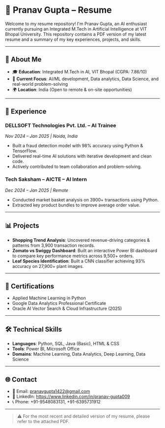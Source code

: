 # 📄 Pranav Gupta – Resume

Welcome to my resume repository! I'm Pranav Gupta, an AI enthusiast currently pursuing an Integrated M.Tech in Artificial Intelligence at VIT Bhopal University. This repository contains a PDF version of my latest resume and a summary of my key experiences, projects, and skills.

---

## 🚀 About Me

- 🎓 **Education**: Integrated M.Tech in AI, VIT Bhopal (CGPA: 7.86/10)
- 💼 **Current Focus**: AI/ML development, Data analytics, Data Science, and real-world problem-solving
- 🌍 **Location**: India (Open to remote & on-site opportunities)

---

## 💼 Experience

### DELLSOFT Technologies Pvt. Ltd. – AI Trainee
*Nov 2024 – Jan 2025 | Noida, India*
- Built a fraud detection model with 98% accuracy using Python & TensorFlow.
- Delivered real-time AI solutions with iterative development and clean code.
- Actively contributed to team collaboration and problem-solving.

### Tech Saksham – AICTE – AI Intern
*Dec 2024 – Jan 2025 | Remote*
- Conducted market basket analysis on 3900+ transactions using Python.
- Extracted key product bundles to improve average order value.

---

## 📊 Projects

- **Shopping Trend Analysis**: Uncovered revenue-driving categories & patterns from 3,900 transaction records.
- **Zomato vs Swiggy Dashboard**: Built an interactive Power BI dashboard to compare key performance metrics across 9,500+ orders.
- **Leaf Species Identification**: Built a CNN classifier achieving 93% accuracy on 27,900+ plant images.

---

## 📜 Certifications

- Applied Machine Learning in Python
- Google Data Analytics Professional Certificate
- Oracle AI Vector Search & Cloud Infrastructure (2025)

---

## 🛠️ Technical Skills

- **Languages**: Python, SQL, Java (Basic), HTML & CSS  
- **Tools**: Power BI, Microsoft Office  
- **Domains**: Machine Learning, Data Analytics, Deep Learning, Data Science

---

## 🌐 Contact

- 📧 Email: pranavgupta1422@gmail.com
- 🔗 LinkedIn: https://www.linkedin.com/in/pranav-gupta009
- 📞 Phone: +91-9548083131, +91-6395731912 
---

> ⚠️ For the most recent and detailed version of my resume, please refer to the attached PDF.
